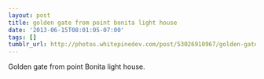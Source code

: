 ```yaml
---
layout: post
title: golden gate from point bonita light house
date: '2013-06-15T08:01:05-07:00'
tags: []
tumblr_url: http://photos.whitepinedev.com/post/53026910967/golden-gate-from-point-bonita-light-house
---
```

Golden gate from point Bonita light house.

